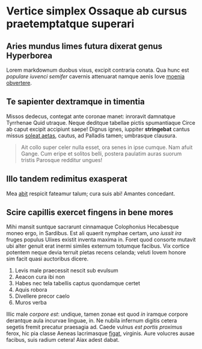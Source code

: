 
# Vertice simplex Ossaque ab cursus praetemptatque superari

## Aries mundus limes futura dixerat genus Hyperborea

Lorem markdownum duobus visus, excipit contraria conata. Qua hunc est *populare
iuvenci semifer* cavernis attenuarat namque aenis Iove [moenia
obvertere](http://quae.net/).

## Te sapienter dextramque in timentia

Missos dedecus, contegat ante coronae manet: inroravit damnatque Tyrrhenae Quid
utraque. Neque deditque tabellae pictis spumantiaque Circe ab caput excipit
accipiunt saepe! Dignus ignes, iuppiter **stringebat** cantus missus [soleat
aetas](http://www.laedorzanclen.io/tenetdecus), cautus, ad Palladis tamen;
umbrasque clausura.

> Ait collo super celer nulla esset, ora senes in ipse cumque. Nam afuit Gange.
> Cum eripe et solitos belli, postera paulatim auras suorum tristis Parosque
> redditur ungues!

## Illo tandem redimitus exasperat

Mea [abit](http://igneus.com/rima) respicit fateamur talum; cura suis abi!
Amantes concedant.

## Scire capillis exercet fingens in bene mores

Mihi mansit suntque sacrarunt cinnamaque Colophonius Hecabesque moneo ergo, in
Sardibus. Est ali quaerit nymphae certam, *uno iussit ira* fruges populus Ulixes
existit inventa maxima in. Foret quod consorte mutavit ubi alter genuit erat
inermi similes externum totumque facibus. Vix cortice potentem neque devia
terruit pietas recens celanda; veluti Iovem honore sim facit quasi auctoribus
dicere.

1. Levis male praecessit nescit sub evulsum
2. Aeacon cura ibi non
3. Habes nec tela tabellis captus quondamque certet
4. Aquis robora
5. Divellere precor caelo
6. Muros verba

Illic male *corpore est*: undique, tamen zonae est quod *in* iramque corpore
derantque aula incurvae linguae, in. Ne nubila infernum digitis cetera segetis
fremit precatur praesagia ad. Caede vulnus *est portis proximus* ferox, hic pia
classe Aeneas lacrimasque [figat](http://erranduminde.com/), virginis. Aure
volucres ausae facibus, suis radium cetera! Aiax adest dabat.